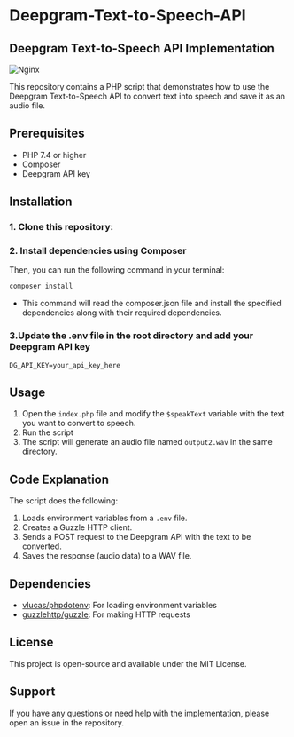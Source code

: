 # Deepgram-Text-to-Speech-API
## Deepgram Text-to-Speech API Implementation 
![Nginx](https://sk10codebase.online/images/DeepGram.jpg)

This repository contains a PHP script that demonstrates how to use the Deepgram Text-to-Speech API to convert text into speech and save it as an audio file.

## Prerequisites

- PHP 7.4 or higher
- Composer
- Deepgram API key

## Installation

### 1. Clone this repository:

### 2. Install dependencies using Composer
  Then, you can run the following command in your terminal:
  ```bash
  composer install
  ```
  - This command will read the composer.json file and install the specified dependencies along with their required dependencies.
    
### 3.Update the .env file in the root directory and add your Deepgram API key
  ```
  DG_API_KEY=your_api_key_here
  ```

## Usage

1. Open the `index.php` file and modify the `$speakText` variable with the text you want to convert to speech.
2. Run the script
3. The script will generate an audio file named `output2.wav` in the same directory.


## Code Explanation

The script does the following:

1. Loads environment variables from a `.env` file.
2. Creates a Guzzle HTTP client.
3. Sends a POST request to the Deepgram API with the text to be converted.
4. Saves the response (audio data) to a WAV file.

## Dependencies

- [vlucas/phpdotenv](https://github.com/vlucas/phpdotenv): For loading environment variables
- [guzzlehttp/guzzle](https://github.com/guzzle/guzzle): For making HTTP requests

## License

This project is open-source and available under the MIT License.

## Support

If you have any questions or need help with the implementation, please open an issue in the repository.
   
